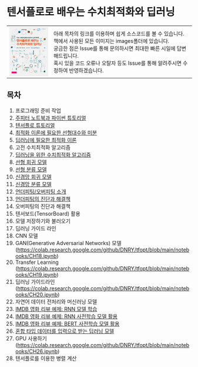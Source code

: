 # 텐서플로로 배우는 수치최적화와 딥러닝

<table>
<tr>
    <td><img align="top" src="./images/book_cover.png" width="150"></td>
    <td>아래 목차의 링크를 이용하며 쉽게 소스코드를 볼 수 있습니다. 
      <br>책에서 사용된 모든 이미지는 images폴더에 있습니다.
      <br>궁금한 점은 Issue를 통해 문의하시면 최대한 빠른 시일에 답변해드립니다.
      <br>혹시 있을 코드 오류나 오탈자 등도 Issue를 통해 알려주시면 수정하여 반영하겠습니다.
  </td>
</tr>
</table>

## 목차

1. 프로그래밍 준비 작업
1. [주피터 노트북과 파이썬 튜토리얼](https://colab.research.google.com/github/DNRY/tfopt/blob/main/notebooks/CH02.ipynb)
1. [텐서플로 튜토리얼](https://colab.research.google.com/github/DNRY/tfopt/blob/main/notebooks/CH03.ipynb)
1. [최적화 이론에 필요한 선형대수와 미분](https://colab.research.google.com/github/DNRY/tfopt/blob/main/notebooks/CH04.ipynb)
1. [딥러닝에 필요한 최적화 이론](https://colab.research.google.com/github/DNRY/tfopt/blob/main/notebooks/CH05.ipynb)
1. 고전 수치최적화 알고리즘
1. [딥러닝을 위한 수치최적화 알고리즘](https://colab.research.google.com/github/DNRY/tfopt/blob/main/notebooks/CH07.ipynb)
1. [선형 회귀 모델](https://colab.research.google.com/github/DNRY/tfopt/blob/main/notebooks/CH08.ipynb)
1. [선형 분류 모델](https://colab.research.google.com/github/DNRY/tfopt/blob/main/notebooks/CH09.ipynb)
1. [신경망 회귀 모델](https://colab.research.google.com/github/DNRY/tfopt/blob/main/notebooks/CH10.ipynb)
1. [신경망 분류 모델](https://colab.research.google.com/github/DNRY/tfopt/blob/main/notebooks/CH11.ipynb)
1. [언더피팅/오버피팅 소개](https://colab.research.google.com/github/DNRY/tfopt/blob/main/notebooks/CH12.ipynb)
1. [언더피팅의 진단과 해결책](https://colab.research.google.com/github/DNRY/tfopt/blob/main/notebooks/CH13.ipynb)
1. 오버피팅의 진단과 해결책
1. 텐서보드(TensorBoard) 활용
1. 모델 저장하기와 불러오기
1. 딥러닝 가이드 라인
1. CNN 모델
1. GAN(Generative Adversarial Networks) 모델 (https://colab.research.google.com/github/DNRY/tfopt/blob/main/notebooks/CH18.ipynb)
1. Transfer Learning (https://colab.research.google.com/github/DNRY/tfopt/blob/main/notebooks/CH19.ipynb)
1. 딥러닝 가이드라인 (https://colab.research.google.com/github/DNRY/tfopt/blob/main/notebooks/CH20.ipynb)
1. 자연어 데이터 전처리와 머신러닝 모델
1. [IMDB 영화 리뷰 예제: RNN 모델 학습](https://colab.research.google.com/github/DNRY/tfopt/blob/main/notebooks/CH22.ipynb)
1. [IMDB 영화 리뷰 예제: RNN 사전학습 모델 활용](https://colab.research.google.com/github/DNRY/tfopt/blob/main/notebooks/CH23.ipynb)
1. [IMDB 영화 리뷰 예제: BERT 사전학습 모델 활용](https://colab.research.google.com/github/DNRY/tfopt/blob/main/notebooks/CH24.ipynb)
1. [혼합 타입 데이터를 입력으로 받는 딥러닝 모델](https://colab.research.google.com/github/DNRY/tfopt/blob/main/notebooks/CH25.ipynb)
1. GPU 사용하기 (https://colab.research.google.com/github/DNRY/tfopt/blob/main/notebooks/CH26.ipynb)
1. 텐서플로를 이용한 병렬 계산
